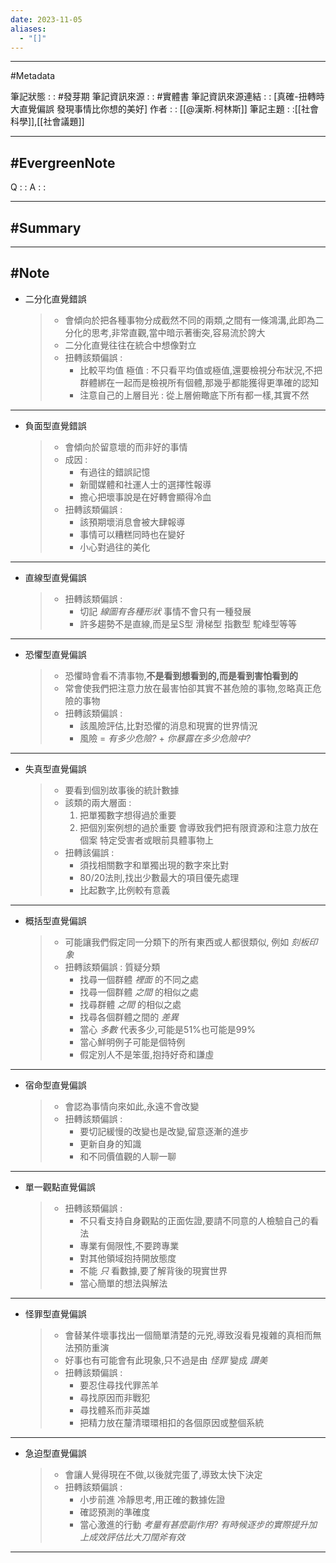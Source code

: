 ```yaml
---
date: 2023-11-05
aliases:
  - "[]"
---
```

---
 #Metadata 

筆記狀態 : :   #發芽期 
筆記資訊來源 : : #實體書 
筆記資訊來源連結 : : [真確-扭轉時大直覺偏誤 發現事情比你想的美好]
作者 : : [[@漢斯.柯林斯]]
筆記主題 : :[[社會科學]],[[社會議題]]

---
#EvergreenNote
---
Q : :
A : :

---
#Summary
---






---
#Note 
---
- 二分化直覺錯誤
	> - 會傾向於把各種事物分成截然不同的兩類,之間有一條鴻溝,此即為二分化的思考,非常直觀,當中暗示著衝突,容易流於誇大
	> - 二分化直覺往往在統合中想像對立
	> - 扭轉該類偏誤 : 
	> 	- 比較平均值 極值 :
	> 		不只看平均值或極值,還要檢視分布狀況,不把群體綁在一起而是檢視所有個體,那幾乎都能獲得更準確的認知
	> 	- 注意自己的上層目光 : 
	> 		從上層俯瞰底下所有都一樣,其實不然

---
- 負面型直覺錯誤
	> - 會傾向於留意壞的而非好的事情
	> - 成因 : 
	> 	- 有過往的錯誤記憶 
	> 	- 新聞媒體和社運人士的選擇性報導
	> 	- 擔心把壞事說是在好轉會顯得冷血
	> - 扭轉該類偏誤 : 
	> 	- 該預期壞消息會被大肆報導
	> 	- 事情可以糟糕同時也在變好
	> 	- 小心對過往的美化

---
- 直線型直覺偏誤
	> - 扭轉該類偏誤 : 
	> 	- 切記 *線圖有各種形狀* 事情不會只有一種發展
	> 	- 許多趨勢不是直線,而是呈S型 滑梯型 指數型 駝峰型等等

---
- 恐懼型直覺偏誤
	> - 恐懼時會看不清事物,**不是看到想看到的,而是看到害怕看到的**
	> - 常會使我們把注意力放在最害怕卻其實不甚危險的事物,忽略真正危險的事物
	> - 扭轉該類偏誤 : 
	> 	- 該風險評估,比對恐懼的消息和現實的世界情況
	> 	- 風險 = *有多少危險?* + *你暴露在多少危險中?*

---
- 失真型直覺偏誤
	> - 要看到個別故事後的統計數據
	> - 該類的兩大層面 : 
	>	1. 把單獨數字想得過於重要 
	>	2. 把個別案例想的過於重要
	>	會導致我們把有限資源和注意力放在個案 特定受害者或眼前具體事物上
	> - 扭轉該偏誤 :
	> 	- 須找相關數字和單獨出現的數字來比對
	> 	- 80/20法則,找出少數最大的項目優先處理
	> 	- 比起數字,比例較有意義

---
- 概括型直覺偏誤
	> - 可能讓我們假定同一分類下的所有東西或人都很類似, 例如 *刻板印象*
	> - 扭轉該類偏誤 : 質疑分類
	> 	- 找尋一個群體 *裡面* 的不同之處
	> 	- 找尋一個群體 *之間* 的相似之處
	> 	- 找尋群體 *之間* 的相似之處
	> 	- 找尋各個群體之間的 *差異*
	> 	- 當心 *多數* 代表多少,可能是51%也可能是99%
	> 	- 當心鮮明例子可能是個特例
	> 	- 假定別人不是笨蛋,抱持好奇和謙虛

---
- 宿命型直覺偏誤
	> - 會認為事情向來如此,永遠不會改變
	> - 扭轉該類偏誤 : 
	>	- 要切記緩慢的改變也是改變,留意逐漸的進步
	>	- 更新自身的知識
	>	- 和不同價值觀的人聊一聊

---
- 單一觀點直覺偏誤
	> - 扭轉該類偏誤 : 
	> 	- 不只看支持自身觀點的正面佐證,要請不同意的人檢驗自己的看法
	> 	- 專業有侷限性,不要跨專業
	> 	- 對其他領域抱持開放態度
	> 	- 不能 *只* 看數據,要了解背後的現實世界
	> 	- 當心簡單的想法與解法

---
- 怪罪型直覺偏誤
	> - 會替某件壞事找出一個簡單清楚的元兇,導致沒看見複雜的真相而無法預防重演
	> - 好事也有可能會有此現象,只不過是由 *怪罪* 變成 *讚美* 
	> - 扭轉該類偏誤 : 
	> 	- 要忍住尋找代罪羔羊
	> 	- 尋找原因而非戰犯
	> 	- 尋找體系而非英雄
	> 	- 把精力放在釐清環環相扣的各個原因或整個系統

---
- 急迫型直覺偏誤
	> - 會讓人覺得現在不做,以後就完蛋了,導致太快下決定
	> - 扭轉該類偏誤 : 
	> 	- 小步前進 冷靜思考,用正確的數據佐證
	> 	- 確認預測的準確度
	> 	- 當心激進的行動 *考量有甚麼副作用? 有時候逐步的實際提升加上成效評估比大刀闊斧有效*

---


